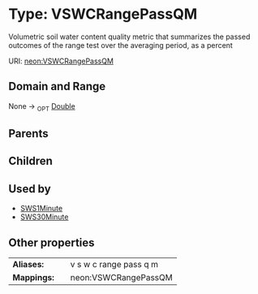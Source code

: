 
# Type: VSWCRangePassQM


Volumetric soil water content quality metric that summarizes the passed outcomes of the range test over the averaging period, as a percent

URI: [neon:VSWCRangePassQM](https://data.neonscience.org/VSWCRangePassQM)


## Domain and Range

None ->  <sub>OPT</sub> [Double](types/Double.md)

## Parents


## Children


## Used by

 * [SWS1Minute](SWS1Minute.md)
 * [SWS30Minute](SWS30Minute.md)

## Other properties

|  |  |  |
| --- | --- | --- |
| **Aliases:** | | v s w c range pass q m |
| **Mappings:** | | neon:VSWCRangePassQM |

